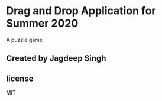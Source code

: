# Drag and Drop Application for Summer 2020
A puzzle game

## Created by Jagdeep Singh


##  license
MIT
